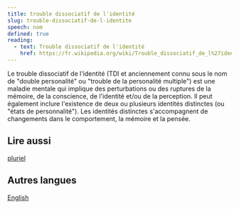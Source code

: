 ```yaml
---
title: trouble dissociatif de l'identité
slug: trouble-dissociatif-de-l-identite
speech: nom
defined: true
reading:
  - text: Trouble dissociatif de l'identité
    href: https://fr.wikipedia.org/wiki/Trouble_dissociatif_de_l%27identité
---
```


Le trouble dissociatif de l'identité (TDI et anciennement connu sous le nom de "double personalité" ou "trouble de la personalité
multiple") est une maladie mentale qui implique des perturbations ou des ruptures de la mémoire, de la conscience, de
l'identité et/ou de la perception. Il peut également inclure l'existence de deux ou plusieurs identités distinctes (ou
"états de personnalité"). Les identités distinctes s'accompagnent de changements dans le comportement, la mémoire et la
pensée.

## Lire aussi

[pluriel](/definitions/fr_FR/pluriel)

## Autres langues

[English](/definitions/dissociative-identity-disorder)
